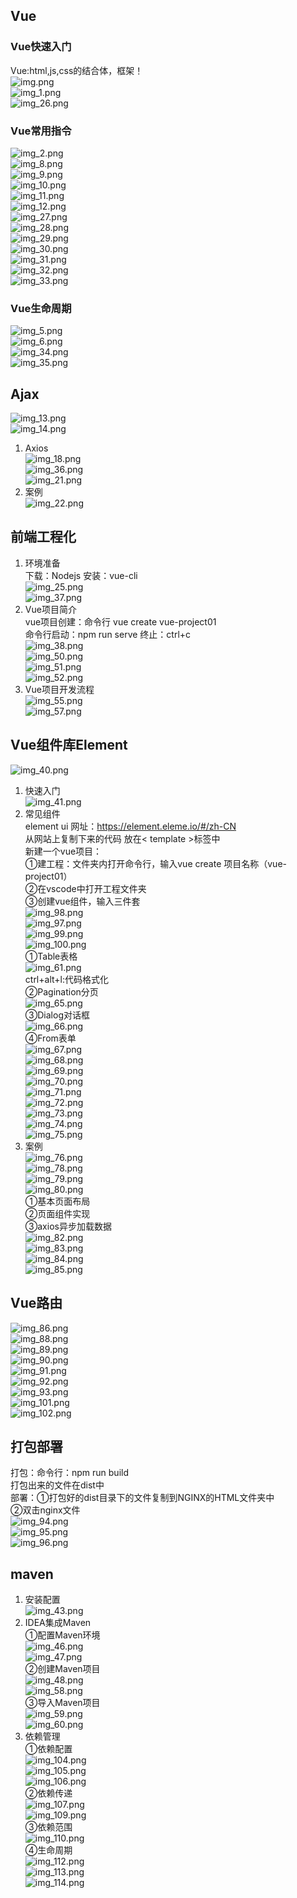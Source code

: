##  Vue  
###  Vue快速入门  
Vue:html,js,css的结合体，框架！  
![img.png](image/image6/img.png)  
![img_1.png](image/image6/img_1.png)  
![img_26.png](image/image6/img_26.png)  
###  Vue常用指令   
![img_2.png](image/image6/img_2.png)  
![img_8.png](image/image6/img_8.png)  
![img_9.png](image/image6/img_9.png)  
![img_10.png](image/image6/img_10.png)  
![img_11.png](image/image6/img_11.png)  
![img_12.png](image/image6/img_12.png)  
![img_27.png](image/image6/img_27.png)  
![img_28.png](image/image6/img_28.png)  
![img_29.png](image/image6/img_29.png)  
![img_30.png](image/image6/img_30.png)  
![img_31.png](image/image6/img_31.png)  
![img_32.png](image/image6/img_32.png)  
![img_33.png](image/image6/img_33.png)  
###  Vue生命周期   
![img_5.png](image/image6/img_5.png)    
![img_6.png](image/image6/img_6.png)  
![img_34.png](image/image6/img_34.png)  
![img_35.png](image/image6/img_35.png)  
##  Ajax   
![img_13.png](image/image6/img_13.png)  
![img_14.png](image/image6/img_14.png)  
1.  Axios  
![img_18.png](image/image6/img_18.png)    
![img_36.png](image/image6/img_36.png)  
![img_21.png](image/image6/img_21.png)    
2.  案例  
![img_22.png](image/image6/img_22.png)  


##  前端工程化  
1.  环境准备  
下载：Nodejs     安装：vue-cli  
![img_25.png](image/image6/img_25.png)  
![img_37.png](image/image6/img_37.png)  
2.  Vue项目简介  
vue项目创建：命令行 vue create vue-project01  
命令行启动：npm run serve   终止：ctrl+c  
![img_38.png](image/image6/img_38.png)  
![img_50.png](image/image6/img_50.png)  
![img_51.png](image/image6/img_51.png)  
![img_52.png](image/image6/img_52.png)  
3.  Vue项目开发流程  
![img_55.png](image/image6/img_55.png)  
![img_57.png](image/image6/img_57.png)   


##  Vue组件库Element  
![img_40.png](image/image6/img_40.png)  
1.  快速入门  
![img_41.png](image/image6/img_41.png)  
2.  常见组件  
element ui 网址：https://element.eleme.io/#/zh-CN  
从网站上复制下来的代码 放在< template >标签中  
新建一个vue项目：  
①建工程：文件夹内打开命令行，输入vue create 项目名称（vue-project01）  
②在vscode中打开工程文件夹  
③创建vue组件，输入三件套  
![img_98.png](image/image6/img_98.png)  
![img_97.png](image/image6/img_97.png)    
![img_99.png](image/image6/img_99.png)  
![img_100.png](image/image6/img_100.png)  
①Table表格  
![img_61.png](image/image6/img_61.png)  
ctrl+alt+l:代码格式化  
②Pagination分页  
![img_65.png](image/image6/img_65.png)  
③Dialog对话框  
![img_66.png](image/image6/img_66.png)  
④From表单  
![img_67.png](image/image6/img_67.png)  
![img_68.png](image/image6/img_68.png)  
![img_69.png](image/image6/img_69.png)  
![img_70.png](image/image6/img_70.png)  
![img_71.png](image/image6/img_71.png)  
![img_72.png](image/image6/img_72.png)  
![img_73.png](image/image6/img_73.png)  
![img_74.png](image/image6/img_74.png)  
![img_75.png](image/image6/img_75.png)  
3.  案例    
![img_76.png](image/image6/img_76.png)    
![img_78.png](image/image6/img_78.png)   
![img_79.png](image/image6/img_79.png)   
![img_80.png](image/image6/img_80.png)  
①基本页面布局  
②页面组件实现  
③axios异步加载数据  
![img_82.png](image/image6/img_82.png)  
![img_83.png](image/image6/img_83.png)  
![img_84.png](image/image6/img_84.png)  
![img_85.png](image/image6/img_85.png)  
##  Vue路由  
![img_86.png](image/image6/img_86.png)  
![img_88.png](image/image6/img_88.png)  
![img_89.png](image/image6/img_89.png)  
![img_90.png](image/image6/img_90.png)  
![img_91.png](image/image6/img_91.png)  
![img_92.png](image/image6/img_92.png)  
![img_93.png](image/image6/img_93.png)  
![img_101.png](image/image6/img_101.png)  
![img_102.png](image/image6/img_102.png)  
##  打包部署  
打包：命令行：npm run build  
打包出来的文件在dist中  
部署：①打包好的dist目录下的文件复制到NGINX的HTML文件夹中  
②双击nginx文件  
![img_94.png](image/image6/img_94.png)  
![img_95.png](image/image6/img_95.png)  
![img_96.png](image/image6/img_96.png)  

##  maven  
1.  安装配置    
![img_43.png](image/image6/img_43.png)  
2.  IDEA集成Maven  
①配置Maven环境  
![img_46.png](image/image6/img_46.png)  
![img_47.png](image/image6/img_47.png)  
②创建Maven项目  
![img_48.png](image/image6/img_48.png)  
![img_58.png](image/image6/img_58.png)  
③导入Maven项目  
![img_59.png](image/image6/img_59.png)  
![img_60.png](image/image6/img_60.png)  
3. 依赖管理    
①依赖配置    
![img_104.png](image/image6/img_104.png)  
![img_105.png](image/image6/img_105.png)  
![img_106.png](image/image6/img_106.png)  
②依赖传递    
![img_107.png](image/image6/img_107.png)  
![img_109.png](image/image6/img_109.png)  
③依赖范围     
![img_110.png](image/image6/img_110.png)  
④生命周期    
![img_112.png](image/image6/img_112.png)  
![img_113.png](image/image6/img_113.png)  
![img_114.png](image/image6/img_114.png)  


